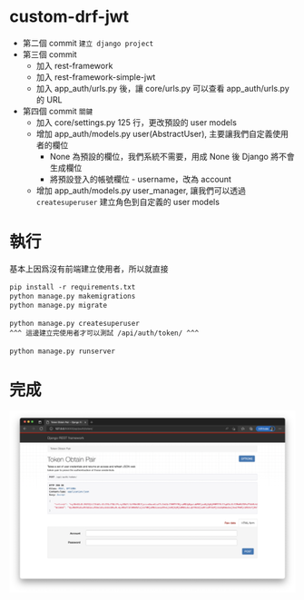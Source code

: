 # custom-drf-jwt

- 第二個 commit ```建立 django project```
- 第三個 commit
    - 加入 rest-framework
    - 加入 rest-framework-simple-jwt
    - 加入 app_auth/urls.py 後，讓 core/urls.py 可以查看 app_auth/urls.py 的 URL
- 第四個 commit ```關鍵```
    - 加入 core/settings.py 125 行，更改預設的 user models
    - 增加 app_auth/models.py user(AbstractUser), 主要讓我們自定義使用者的欄位
      - None 為預設的欄位，我們系統不需要，用成 None 後 Django 將不會生成欄位
      - 將預設登入的帳號欄位 - username，改為 account
    - 增加 app_auth/models.py user_manager, 讓我們可以透過 ```createsuperuser``` 建立角色到自定義的 user models
    
# 執行

基本上因爲沒有前端建立使用者，所以就直接

```
pip install -r requirements.txt
python manage.py makemigrations
python manage.py migrate

python manage.py createsuperuser 
^^^ 這邊建立完使用者才可以測試 /api/auth/token/ ^^^ 

python manage.py runserver
```

# 完成

![e](./ok.png)